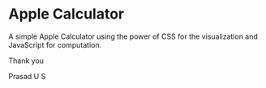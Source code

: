 Apple Calculator
===============

A simple Apple Calculator using the power of CSS for the visualization and JavaScript for computation.

Thank you

Prasad U S
